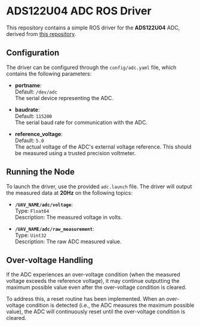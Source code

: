 # ADS122U04 ADC ROS Driver

This repository contains a simple ROS driver for the **ADS122U04** ADC, derived from [this repository](https://github.com/yasir-shahzad/ADS122U04_ADC_Arduino_Library/tree/master).

## Configuration

The driver can be configured through the `config/adc.yaml` file, which contains the following parameters:

- **portname**:  
  Default: `/dev/adc`  
  The serial device representing the ADC.

- **baudrate**:  
  Default: `115200`  
  The serial baud rate for communication with the ADC.

- **reference_voltage**:  
  Default: `5.0`  
  The actual voltage of the ADC's external voltage reference. This should be measured using a trusted precision voltmeter.

## Running the Node

To launch the driver, use the provided `adc.launch` file. The driver will output the measured data at **20Hz** on the following topics:

- **`/UAV_NAME/adc/voltage`**:  
  Type: `Float64`  
  Description: The measured voltage in volts.

- **`/UAV_NAME/adc/raw_measurement`**:  
  Type: `Uint32`  
  Description: The raw ADC measured value.

## Over-voltage Handling

If the ADC experiences an over-voltage condition (when the measured voltage exceeds the reference voltage), it may continue outputting the maximum possible value even after the over-voltage condition is cleared.

To address this, a reset routine has been implemented. When an over-voltage condition is detected (i.e., the ADC measures the maximum possible value), the ADC will continuously reset until the over-voltage condition is cleared.
